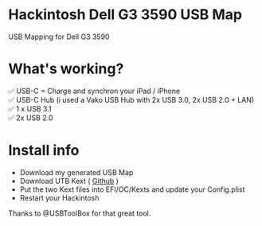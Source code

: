 # Hackintosh Dell G3 3590 USB Map
USB Mapping for Dell G3 3590

# What's working?<br>
:white_check_mark: USB-C = Charge and synchron your iPad / iPhone<br>
  :white_check_mark: USB-C Hub (i used a Vako USB Hub with 2x USB 3.0, 2x USB 2.0 + LAN)<br>
:white_check_mark: 1 x USB 3.1<br>
:white_check_mark: 2x USB 2.0<br>

# Install info
- Download my generated USB Map<br>
- Download UTB Kext ( [Github](https://github.com/USBToolBox/tool) )<br>
- Put the two Kext files into EFI/OC/Kexts and update your Config.plist<br>
- Restart your Hackintosh<br>

Thanks to @USBToolBox for that great tool.<br>
